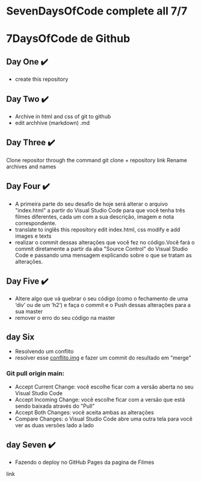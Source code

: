 # SevenDaysOfCode complete all 7/7 

# 7DaysOfCode de Github

## Day One ✔️

- create this repository

## Day Two ✔️
- Archive in html and css of git to github
- edit archhive (markdown) .md

## Day Three ✔️
Clone repositor through the command git clone + repository link
Rename archives and names

## Day Four ✔️

- A primeira parte do seu desafio de hoje será alterar o arquivo "index.html" a partir do Visual Studio Code para que você tenha três filmes diferentes, cada um com a sua descrição, imagem e nota correspondente.
- translate to inglês this repository
edit index.html, css modify e add images e texts
- realizar o commit dessas alterações que você fez no código.Você fará o commit diretamente a partir da aba "Source Control" do Visual Studio Code e passando uma mensagem explicando sobre o que se tratam as alterações. 

## Day Five ✔️

- Altere algo que vá quebrar o seu código (como o fechamento de uma ‘div’ ou de um ‘h2’) e faça o commit e o Push dessas alterações para a sua master
- remover o erro do seu código na master

## day Six 

-  Resolvendo um conflito
- resolver esse [conflito.img](https://github.com/mlopezlr/SevenDaysOfCode/blob/main/SevenDaysOfCode/conflito.jpg) e fazer um commit do resultado em "merge"

### Git pull origin main: 

* Accept Current Change: você escolhe ficar com a versão aberta no seu Visual Studio Code
* Accept Incoming Change: você escolhe ficar com a versão que está sendo baixada através do "Pull"
* Accept Both Changes: você aceita ambas as alterações
* Compare Changes: o Visual Studio Code abre uma outra tela para você ver as duas versões lado a lado

## day Seven ✔️

* Fazendo o deploy no GitHub Pages da pagina de Filmes

link[]()
